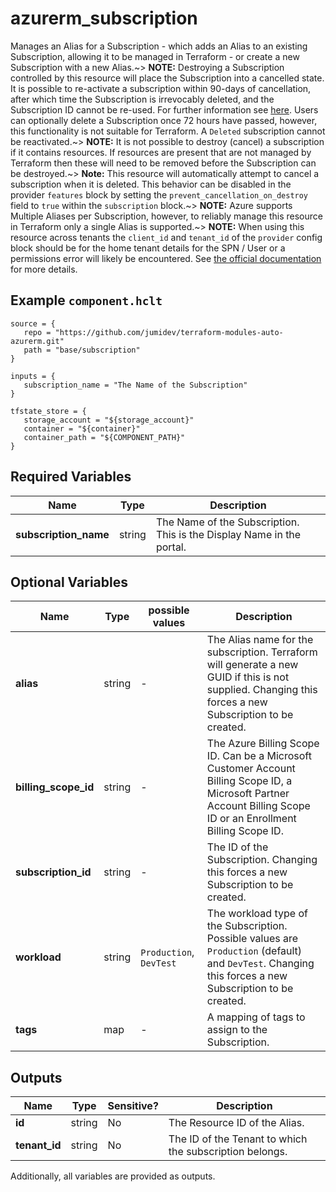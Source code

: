 # azurerm_subscription

Manages an Alias for a Subscription - which adds an Alias to an existing Subscription, allowing it to be managed in Terraform - or create a new Subscription with a new Alias.~> **NOTE:** Destroying a Subscription controlled by this resource will place the Subscription into a cancelled state. It is possible to re-activate a subscription within 90-days of cancellation, after which time the Subscription is irrevocably deleted, and the Subscription ID cannot be re-used. For further information see [here](https://docs.microsoft.com/azure/cost-management-billing/manage/cancel-azure-subscription#what-happens-after-subscription-cancellation). Users can optionally delete a Subscription once 72 hours have passed, however, this functionality is not suitable for Terraform. A `Deleted` subscription cannot be reactivated.~> **NOTE:** It is not possible to destroy (cancel) a subscription if it contains resources. If resources are present that are not managed by Terraform then these will need to be removed before the Subscription can be destroyed.~> **Note:** This resource will automatically attempt to cancel a subscription when it is deleted. This behavior can be disabled in the provider `features` block by setting the `prevent_cancellation_on_destroy` field to `true` within the `subscription` block.~> **NOTE:** Azure supports Multiple Aliases per Subscription, however, to reliably manage this resource in Terraform only a single Alias is supported.~> **NOTE:** When using this resource across tenants the `client_id` and `tenant_id` of the `provider` config block should be for the home tenant details for the SPN / User or a permissions error will likely be encountered. See [the official documentation](https://learn.microsoft.com/en-us/azure/cost-management-billing/manage/programmatically-create-subscription) for more details.

## Example `component.hclt`

```hcl
source = {
   repo = "https://github.com/jumidev/terraform-modules-auto-azurerm.git"   
   path = "base/subscription"   
}

inputs = {
   subscription_name = "The Name of the Subscription"   
}

tfstate_store = {
   storage_account = "${storage_account}"   
   container = "${container}"   
   container_path = "${COMPONENT_PATH}"   
}

```

## Required Variables

| Name | Type |  Description |
| ---- | --------- |  ----------- |
| **subscription_name** | string |  The Name of the Subscription. This is the Display Name in the portal. | 

## Optional Variables

| Name | Type |  possible values |  Description |
| ---- | --------- |  ----------- | ----------- |
| **alias** | string |  -  |  The Alias name for the subscription. Terraform will generate a new GUID if this is not supplied. Changing this forces a new Subscription to be created. | 
| **billing_scope_id** | string |  -  |  The Azure Billing Scope ID. Can be a Microsoft Customer Account Billing Scope ID, a Microsoft Partner Account Billing Scope ID or an Enrollment Billing Scope ID. | 
| **subscription_id** | string |  -  |  The ID of the Subscription. Changing this forces a new Subscription to be created. | 
| **workload** | string |  `Production`, `DevTest`  |  The workload type of the Subscription. Possible values are `Production` (default) and `DevTest`. Changing this forces a new Subscription to be created. | 
| **tags** | map |  -  |  A mapping of tags to assign to the Subscription. | 



## Outputs

| Name | Type | Sensitive? | Description |
| ---- | ---- | --------- | --------- |
| **id** | string | No  | The Resource ID of the Alias. | 
| **tenant_id** | string | No  | The ID of the Tenant to which the subscription belongs. | 

Additionally, all variables are provided as outputs.
